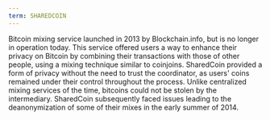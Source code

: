 ```yaml
---
term: SHAREDCOIN
---
```


Bitcoin mixing service launched in 2013 by Blockchain.info, but is no longer in operation today. This service offered users a way to enhance their privacy on Bitcoin by combining their transactions with those of other people, using a mixing technique similar to coinjoins. SharedCoin provided a form of privacy without the need to trust the coordinator, as users' coins remained under their control throughout the process. Unlike centralized mixing services of the time, bitcoins could not be stolen by the intermediary. SharedCoin subsequently faced issues leading to the deanonymization of some of their mixes in the early summer of 2014.

